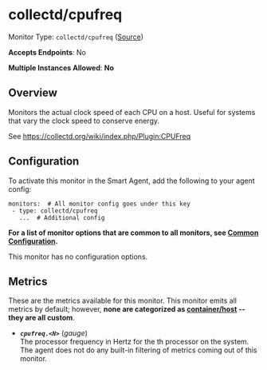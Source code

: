 <!--- GENERATED BY gomplate from scripts/docs/templates/monitor-page.md.tmpl --->

# collectd/cpufreq

Monitor Type: `collectd/cpufreq` ([Source](https://github.com/signalfx/signalfx-agent/tree/master/pkg/monitors/collectd/cpufreq))

**Accepts Endpoints**: No

**Multiple Instances Allowed**: **No**

## Overview

Monitors the actual clock speed of each CPU on a
host.  Useful for systems that vary the clock speed to conserve energy.

See https://collectd.org/wiki/index.php/Plugin:CPUFreq


## Configuration

To activate this monitor in the Smart Agent, add the following to your
agent config:

```
monitors:  # All monitor config goes under this key
 - type: collectd/cpufreq
   ...  # Additional config
```

**For a list of monitor options that are common to all monitors, see [Common
Configuration](../monitor-config.md#common-configuration).**


This monitor has no configuration options.
## Metrics

These are the metrics available for this monitor.
This monitor emits all metrics by default; however, **none are categorized as
[container/host](https://docs.signalfx.com/en/latest/admin-guide/usage.html#about-custom-bundled-and-high-resolution-metrics)
-- they are all custom**.



 - ***`cpufreq.<N>`*** (*gauge*)<br>    The processor frequency in Hertz for the <N>th processor on the system.
The agent does not do any built-in filtering of metrics coming out of this
monitor.


